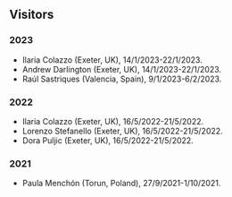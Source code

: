 ## Visitors

### 2023

* Ilaria Colazzo (Exeter, UK), 14/1/2023-22/1/2023. 
* Andrew Darlington (Exeter, UK), 14/1/2023-22/1/2023. 
* Raúl Sastriques (Valencia, Spain), 9/1/2023-6/2/2023.

### 2022

* Ilaria Colazzo (Exeter, UK), 16/5/2022-21/5/2022.
* Lorenzo Stefanello (Exeter, UK), 16/5/2022-21/5/2022.
* Dora Puljic (Exeter, UK), 16/5/2022-21/5/2022.

### 2021

* Paula Menchón (Torun, Poland), 27/9/2021-1/10/2021.


